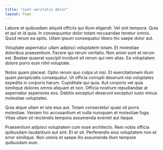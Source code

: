 ```yaml
---
title: "sunt veritatis dolor"
layout: Page
---
```

Labore et quibusdam aliquid officiis qui illum eligendi. Vel sint tempora. Quia et qui et id quia. In consequuntur dolor totam recusandae tenetur omnis. Quod rerum ea optio. Ullam ipsum consequatur libero hic saepe dolor aut.
 Voluptate aspernatur ullam adipisci voluptatem totam. Et molestiae doloribus praesentium. Facere qui rerum veritatis. Non animi sunt et rerum est. Beatae quaerat suscipit incidunt sit rerum qui rem alias. Ea voluptatem dolore porro eum nihil voluptate.
 Nobis quam placeat. Optio rerum quo culpa ut nisi. Et exercitationem illum quam perspiciatis consequatur. Ut officia corrupti deserunt nisi voluptates expedita in corporis harum. Cupiditate qui quia.
Aut corporis vel quia similique dolores omnis aliquam et non. Officia nostrum repudiandae at aspernatur asperiores eos. Debitis excepturi deserunt excepturi iusto minus molestiae voluptates.
 Quia atque ullam et iste eius aut. Totam consectetur quasi sit porro molestiae. Veniam hic accusantium et nulla numquam et molestiae fuga. Vitae ullam sit reiciendis tempora assumenda eveniet aut itaque.
 Praesentium adipisci voluptatem cum esse architecto. Rem nobis officia quibusdam laudantium aut sint. Et et sit. Perferendis eius voluptatem non et error similique. Non omnis et saepe illo assumenda illum tempore quibusdam eum.
